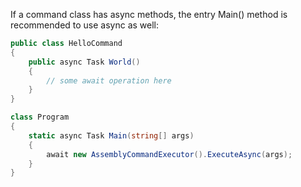 If a command class has async methods, the entry Main() method is recommended to
use async as well:


``` csharp
public class HelloCommand
{
    public async Task World()
    {
        // some await operation here
    }
}

class Program
{
    static async Task Main(string[] args)
    {
        await new AssemblyCommandExecutor().ExecuteAsync(args);
    }
}
```